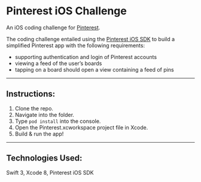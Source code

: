 # Pinterest iOS Challenge


An iOS coding challenge for [Pinterest](https://www.pinterest.com/). 

The coding challenge entailed using the [Pinterest iOS SDK](https://developers.pinterest.com/docs/sdks/ios/) to build a simplified Pinterest app with the following requirements:

* supporting authentication and login of Pinterest accounts
* viewing a feed of the user’s boards
* tapping on a board should open a view containing a feed of pins 

----
## Instructions:
1. Clone the repo.
2. Navigate into the folder.
3. Type ``pod install`` into the console.
4. Open the Pinterest.xcworkspace project file in Xcode.
5. Build & run the app!

----
## Technologies Used:
Swift 3, Xcode 8, Pinterest iOS SDK
